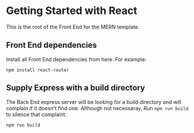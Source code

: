# Getting Started with React

This is the root of the Front End for the MERN template. 

## Front End dependencies

Install all Front End dependencies from here. For example:

```
npm install react-router
```

## Supply Express with a build directory
The Back End express server will be looking for a build directory and will complain if it doesn't find one. Although not necessaray, Run `npm run build` to silence that complaint.

```
npm run build
```
